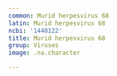 ```yaml
---
common: Murid herpesvirus 68
latin: Murid herpesvirus 68
ncbi: '1440122'
title: Murid herpesvirus 68
group: Viruses
image: .na.character

---
```

